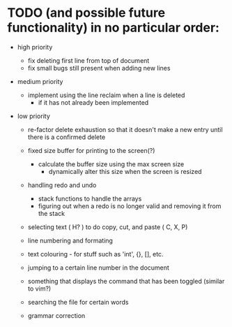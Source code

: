 # TODO (and possible future functionality) in no particular order: 

* high priority 
    * fix deleting first line from top of document
    * fix small bugs still present when adding new lines

* medium priority 
    * implement using the line reclaim when a line is deleted 
        * if it has not already been implemented
        
* low priority 

    * re-factor delete exhaustion so that it doesn't make a new entry until
      there is a confirmed delete

    * fixed size buffer for printing to the screen(?)
        * calculate the buffer size using the max screen size 
            * dynamically alter this size when the screen is resized

    * handling redo and undo 
        * stack functions to handle the arrays
        * figuring out when a redo is no longer valid and removing it from the stack 

    * selecting text ( H? ) to do copy, cut, and paste ( C, X, P)

    * line numbering and formating 
    * text colouring - for stuff such as 'int', {}, [], etc.
    * jumping to a certain line number in the document

    * something that displays the command that has been toggled (similar to vim?)

    * searching the file for certain words

    * grammar correction 
